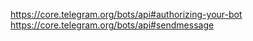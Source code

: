 https://core.telegram.org/bots/api#authorizing-your-bot
https://core.telegram.org/bots/api#sendmessage